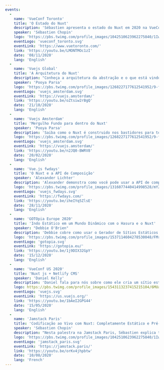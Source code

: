 ```yaml
---
events:
  -
    name: 'VueConf Toronto'
    title: 'O Estado do Nuxt'
    description: 'Sébastien apresenta o estado do Nuxt em 2020 na VueConf Toronto'
    speaker: 'Sébastien Chopin'
    logo: 'https://pbs.twimg.com/profile_images/1042510623962275840/1Iw_Mvud_400x400.jpg'
    eventLogo: 'vueconf_toronto.svg'
    eventLink: 'https://www.vuetoronto.com/'
    link: 'https://youtu.be/LMONTMOc1zI'
    date: '08/11/2020'
    lang: 'English'
  -
    name: 'Vuejs Global'
    title: 'A Arquitetura do Nuxt'
    description: "Conheça a arquitetura da abstração e o que está vindo com o Nuxt 3 com o Pooya"
    speaker: 'Pooya Parsa'
    logo: 'https://pbs.twimg.com/profile_images/1268227177612541952/9-fujxqt_400x400.jpg'
    eventLogo: 'vuejs_amsterdam.svg'
    eventLink: 'https://vuejs.amsterdam/'
    link: 'https://youtu.be/oZtsiw2rBgQ'
    date: '21/10/2020'
    lang: 'English'
  -
    name: 'Vuejs Amsterdam'
    title: 'Mergulho Fundo para dentro do Nuxt'
    speaker: 'Pooya Parsa'
    description: 'Saiba como o Nuxt é construido nos bastidores para tornar ele modular e acomodar um grande conjunto de casos de uso'
    logo: 'https://pbs.twimg.com/profile_images/1268227177612541952/9-fujxqt_400x400.jpg'
    eventLogo: 'vuejs_amsterdam.svg'
    eventLink: 'https://vuejs.amsterdam/'
    link: 'https://youtu.be/n2JQ0-BWRV8'
    date: '20/02/2020'
    lang: 'English'
  -
    name: 'Vue.js fwdays'
    title: 'O Nuxt e a API de Composição'
    speaker: 'Alexander Lichter'
    description: 'Alexander demonstra como você pode usar a API de composição dentro do Nuxt a partir de hoje, e quais benefícios ela pode trazer.'
    logo: 'https://pbs.twimg.com/profile_images/1316077440414998528/mY2rcM7__400x400.jpg'
    eventLogo: 'vuejs_fwdays.svg'
    eventLink: 'https://fwdays.com/'
    link: 'https://youtu.be/iheIYq5ZlsE'
    date: '28/11/2020'
    lang: 'English'
  -
    name: 'GOTOpia Europe 2020'
    title: 'Indo Estático em um Mundo Dinâmico com o Hasura e o Nuxt'
    speaker: "Debbie O'Brien"
    description: 'Debbie cobre como usar o Gerador de Sítios Estáticos do Nuxt com o Hasura, desde a configuração de seu destino, adicionando a consulta ao Nuxt para exibir os seus dados com o Apollo e GraphQL, como definir um gatilho que aciona um desdobrar do seu sítio na mudança de conteúdo visto que sítios estáticos precisam ser re-desdobrados na mudança de conteúdo.'
    logo: 'https://pbs.twimg.com/profile_images/1537114604278530048/FMrBa87o_400x400.jpg'
    eventLogo: 'gotopia.svg'
    eventLink: 'https://gotopia.eu/'
    link: 'https://youtu.be/1j9DIX32GpY'
    date: '15/12/2020'
    lang: 'English'
  -
    name: 'VueConf US 2020'
    title: 'Nuxt js + Netlify CMS'
    speaker: 'Daniel Kelly'
    description: 'Daniel fala para nós sobre como ele cria um sítio estático surpreendentemente dinâmico usando o Nuxt e Netlify CMS.'
    logo: https://pbs.twimg.com/profile_images/1543113237415215104/6MUa5Tta_400x400.jpg
    eventLogo: 'vuejs.svg'
    eventLink: 'https://us.vuejs.org/'
    link: 'https://youtu.be/1bAeI2GPG44'
    date: '15/05/2020'
    lang: 'English'
  -
    name: 'Jamstack Paris'
    title: 'Codificação ao Vivo com Nuxt: Completamente Estático e Pré-visualização ao Vivo com o Strapi'
    speaker: 'Sébastien Chopin'
    description: "Nesta palestra na Jamstack Paris, Sébastien explica tudo sobre completamente estática do Nuxt e o uso do modo de pré-visualização ao vivo."
    logo: 'https://pbs.twimg.com/profile_images/1042510623962275840/1Iw_Mvud_400x400.jpg'
    eventLogo: 'jamstack_paris.svg'
    eventLink: 'https://jamstack.paris/'
    link: 'https://youtu.be/orKv4jhpbtw'
    date: '10/08/2020'
    lang: 'French'
---
```

